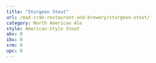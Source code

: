 ```yaml
---
title: "Sturgeon Stout"
url: /mad-crab-restaurant-and-brewery/sturgeon-stout/
category: North American Ale
style: American-Style Stout
abv: 0
ibu: 0
srm: 0
upc: 0
---
```


